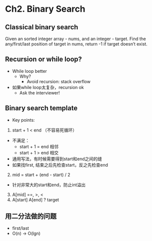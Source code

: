 # Ch2. Binary Search

## Classical binary search
Given an sorted integer array - nums, and an integer - target. Find the any/first/last position of target in nums, return -1 if target doesn’t exist.

## Recursion or while loop?
* While loop better
  - Why?
    - Avoid recursion: stack overflow
* 如果while loop太复杂，recursion ok
  - Ask the interviewer!

## Binary search template
* Key points:
1. start + 1 < end （不容易死循环）
  - 不满足：
    - start + 1 = end 相邻
    - start + 1 > end 相交
  - 通用写法，有时候需要得到start和end之间的缝
  - 如果找first, 结束之后先检查start，反之先检查end
2. mid = start + (end - start) / 2
  - 针对非常大的start和end，防止int溢出
3. A[mid] ==, >, <
4. A[start] A[end] ? target

## 用二分法做的问题
* first/last
* O(n) -> O(lgn)
